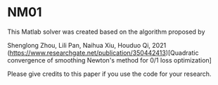 # NM01

This Matlab solver was created based on the algorithm proposed by

Shenglong Zhou, Lili Pan, Naihua Xiu, Houduo Qi, 2021
(https://www.researchgate.net/publication/350442413)[Quadratic convergence of smoothing Newton's method for 0/1 loss optimization] 

Please give credits to this paper if you use the code for your research.
                             
